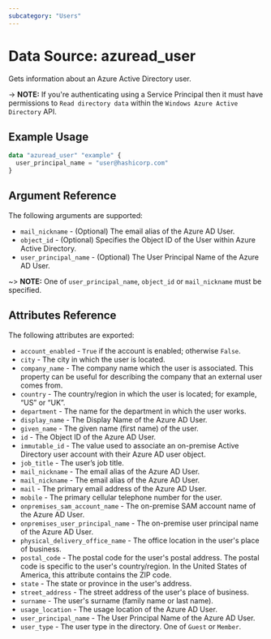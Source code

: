 ```yaml
---
subcategory: "Users"
---
```


# Data Source: azuread_user

Gets information about an Azure Active Directory user.

-> **NOTE:** If you're authenticating using a Service Principal then it must have permissions to `Read directory data` within the `Windows Azure Active Directory` API.

## Example Usage

```terraform
data "azuread_user" "example" {
  user_principal_name = "user@hashicorp.com"
}
```

## Argument Reference

The following arguments are supported:

* `mail_nickname` - (Optional) The email alias of the Azure AD User.
* `object_id` - (Optional) Specifies the Object ID of the User within Azure Active Directory.
* `user_principal_name` - (Optional) The User Principal Name of the Azure AD User.

~> **NOTE:** One of `user_principal_name`, `object_id` or `mail_nickname` must be specified.

## Attributes Reference

The following attributes are exported:

* `account_enabled` - `True` if the account is enabled; otherwise `False`.
* `city` - The city in which the user is located.
* `company_name` - The company name which the user is associated. This property can be useful for describing the company that an external user comes from.
* `country` - The country/region in which the user is located; for example, “US” or “UK”.
* `department` - The name for the department in which the user works.
* `display_name` - The Display Name of the Azure AD User.
* `given_name` - The given name (first name) of the user.
* `id` - The Object ID of the Azure AD User.
* `immutable_id` - The value used to associate an on-premise Active Directory user account with their Azure AD user object.
* `job_title` - The user’s job title.
* `mail_nickname` - The email alias of the Azure AD User.
* `mail_nickname` - The email alias of the Azure AD User.
* `mail` - The primary email address of the Azure AD User.
* `mobile` - The primary cellular telephone number for the user.
* `onpremises_sam_account_name` - The on-premise SAM account name of the Azure AD User.
* `onpremises_user_principal_name` - The on-premise user principal name of the Azure AD User.
* `physical_delivery_office_name` - The office location in the user's place of business.
* `postal_code` - The postal code for the user's postal address. The postal code is specific to the user's country/region. In the United States of America, this attribute contains the ZIP code.
* `state` - The state or province in the user's address.
* `street_address` - The street address of the user's place of business.
* `surname` - The user's surname (family name or last name).
* `usage_location` - The usage location of the Azure AD User.
* `user_principal_name` - The User Principal Name of the Azure AD User.
* `user_type` - The user type in the directory. One of `Guest` or `Member`.
